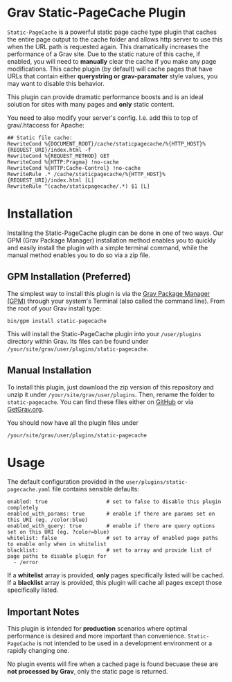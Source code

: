 # Grav Static-PageCache Plugin

`Static-PageCache` is a powerful static page cache type plugin that caches the entire page output to the cache folder and allows http server to use this when the URL path is requested again.  This dramatically increases the performance of a Grav site.  Due to the static nature of this cache, if enabled, you will need to **manually** clear the cache if you make any page modifications.  This cache plugin (by default) will cache pages that have URLs that contain either **querystring or grav-paramater** style values, you may want to disable this behavior.

This plugin can provide dramatic performance boosts and is an ideal solution for sites with many pages and **only** static content.

You need to also modify your server's config. I.e. add this to top of grav/.htaccess for Apache:
```
## Static file cache:
RewriteCond %{DOCUMENT_ROOT}/cache/staticpagecache/%{HTTP_HOST}%{REQUEST_URI}/index.html -f
RewriteCond %{REQUEST_METHOD} GET
RewriteCond %{HTTP:Pragma} !no-cache
RewriteCond %{HTTP:Cache-Control} !no-cache
RewriteRule .* /cache/staticpagecache/%{HTTP_HOST}%{REQUEST_URI}/index.html [L]
RewriteRule ^(cache/staticpagecache/.*) $1 [L]
```

# Installation

Installing the Static-PageCache plugin can be done in one of two ways. Our GPM (Grav Package Manager) installation method enables you to quickly and easily install the plugin with a simple terminal command, while the manual method enables you to do so via a zip file.

## GPM Installation (Preferred)

The simplest way to install this plugin is via the [Grav Package Manager (GPM)](http://learn.getgrav.org/advanced/grav-gpm) through your system's Terminal (also called the command line).  From the root of your Grav install type:

    bin/gpm install static-pagecache

This will install the Static-PageCache plugin into your `/user/plugins` directory within Grav. Its files can be found under `/your/site/grav/user/plugins/static-pagecache`.

## Manual Installation

To install this plugin, just download the zip version of this repository and unzip it under `/your/site/grav/user/plugins`. Then, rename the folder to `static-pagecache`. You can find these files either on [GitHub](https://github.com/j000/grav-plugin-static-pagecache) or via [GetGrav.org](http://getgrav.org/downloads/plugins#extras).

You should now have all the plugin files under

    /your/site/grav/user/plugins/static-pagecache

# Usage

The default configuration provided in the `user/plugins/static-pagecache.yaml` file contains sensible defaults:

```
enabled: true                   # set to false to disable this plugin completely
enabled_with_params: true       # enable if there are params set on this URI (eg. /color:blue)
enabled_with_query: true        # enable if there are query options set on this URI (eg. ?color=blue)
whitelist: false                # set to array of enabled page paths to enable only when in whitelist
blacklist:                      # set to array and provide list of page paths to disable plugin for
  - /error
```

If a **whitelist** array is provided, **only** pages specifically listed will be cached.
If a **blacklist** array is provided, this plugin will cache all pages except those specifically listed.

## Important Notes

This plugin is intended for **production** scenarios where optimal performance is desired and more important than convenience. `Static-PageCache` is not intended to be used in a development environment or a rapidly changing one.

No plugin events will fire when a cached page is found becuase these are **not processed by Grav**, only the static page is returned.
